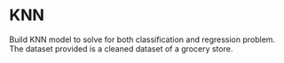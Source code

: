 # KNN
Build KNN model to solve for both classification and regression problem. 
The dataset provided is a cleaned dataset of a grocery store.
